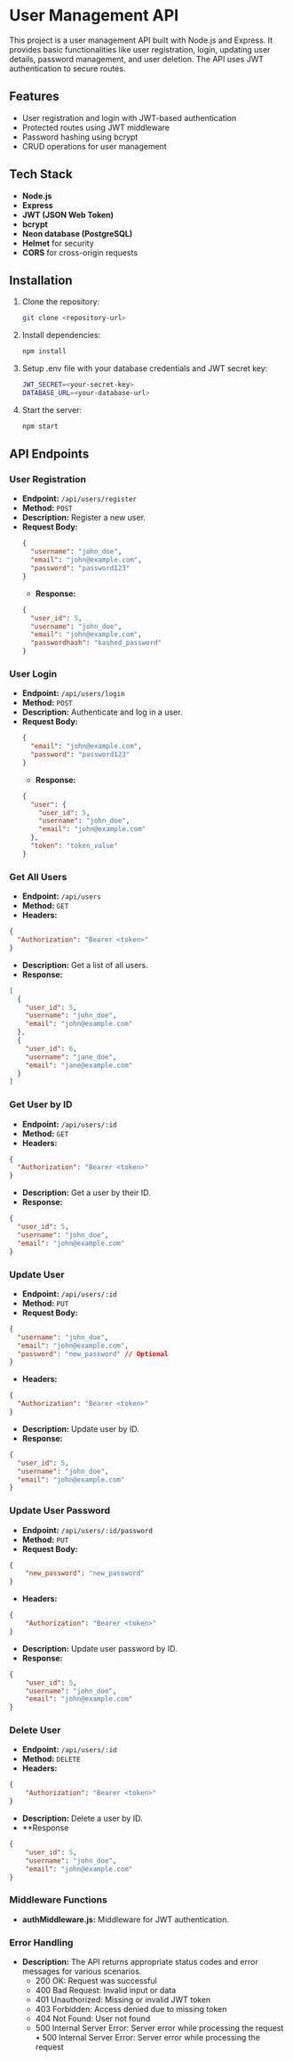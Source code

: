 # User Management API

This project is a user management API built with Node.js and Express. It provides basic functionalities like user registration, login, updating user details, password management, and user deletion. The API uses JWT authentication to secure routes.

## Features

- User registration and login with JWT-based authentication
- Protected routes using JWT middleware
- Password hashing using bcrypt
- CRUD operations for user management

## Tech Stack

- **Node.js**
- **Express**
- **JWT (JSON Web Token)**
- **bcrypt**
- **Neon database (PostgreSQL)**
- **Helmet** for security
- **CORS** for cross-origin requests

## Installation

1. Clone the repository:
   ```bash
   git clone <repository-url>
   ```
2. Install dependencies:
   ```bash
   npm install
   ```
3. Setup .env file with your database credentials and JWT secret key:
   ```bash
   JWT_SECRET=<your-secret-key>
   DATABASE_URL=<your-database-url>
   ```
4. Start the server:
   ```bash
   npm start
   ```

## API Endpoints

### User Registration

- **Endpoint:** `/api/users/register`
- **Method:** `POST`
- **Description:** Register a new user.
- **Request Body:**
  ```json
  {
    "username": "john_doe",
    "email": "john@example.com",
    "password": "password123"
  }
  ```
  - **Response:**
  ```json
  {
    "user_id": 5,
    "username": "john_doe",
    "email": "john@example.com",
    "passwordhash": "hashed_password"
  }
  ```

### User Login

- **Endpoint:** `/api/users/login`
- **Method:** `POST`
- **Description:** Authenticate and log in a user.
- **Request Body:**
  ```json
  {
    "email": "john@example.com",
    "password": "password123"
  }
  ```
  - **Response:**
  ```json
  {
    "user": {
      "user_id": 5,
      "username": "john_doe",
      "email": "john@example.com"
    },
    "token": "token_value"
  }
  ```

### Get All Users

- **Endpoint:** `/api/users`
- **Method:** `GET`
- **Headers:**

```json
{
  "Authorization": "Bearer <token>"
}
```

- **Description:** Get a list of all users.
- **Response:**

```json
[
  {
    "user_id": 5,
    "username": "john_doe",
    "email": "john@example.com"
  },
  {
    "user_id": 6,
    "username": "jane_doe",
    "email": "jane@example.com"
  }
]
```

### Get User by ID

- **Endpoint:** `/api/users/:id`
- **Method:** `GET`
- **Headers:**

```json
{
  "Authorization": "Bearer <token>"
}
```

- **Description:** Get a user by their ID.
- **Response:**

```json
{
  "user_id": 5,
  "username": "john_doe",
  "email": "john@example.com"
}
```

### Update User

- **Endpoint:** `/api/users/:id`
- **Method:** `PUT`
- **Request Body:**

```json
{
  "username": "john_doe",
  "email": "john@example.com",
  "password": "new_password" // Optional
}
```

- **Headers:**

```json
{
  "Authorization": "Bearer <token>"
}
```

- **Description:** Update user by ID.
- **Response:**

```json
{
  "user_id": 5,
  "username": "john_doe",
  "email": "john@example.com"
}
```

### Update User Password

- **Endpoint:** `/api/users/:id/password`
- **Method:** `PUT`
- **Request Body:**
```json
{
    "new_password": "new_password"
}
```
- **Headers:**
```json
{
    "Authorization": "Bearer <token>"
}
```
- **Description:** Update user password by ID.
- **Response:**
```json
{
    "user_id": 5,
    "username": "john_doe",
    "email": "john@example.com"
}
```

### Delete User
- **Endpoint:** `/api/users/:id`
- **Method:** `DELETE`
- **Headers:**
```json
{
    "Authorization": "Bearer <token>"
}
```
- **Description:** Delete a user by ID.
- **Response
```json
{
    "user_id": 5,
    "username": "john_doe",
    "email": "john@example.com"
}
```

### Middleware Functions
- **authMiddleware.js:** Middleware for JWT authentication.

### Error Handling
- **Description:** The API returns appropriate status codes and error messages for various scenarios.
	- 200 OK: Request was successful
	- 400 Bad Request: Invalid input or data
	- 401 Unauthorized: Missing or invalid JWT token
	- 403 Forbidden: Access denied due to missing token
	- 404 Not Found: User not found
	- 500 Internal Server Error: Server error while processing the request	•	500 Internal Server Error: Server error while processing the request
